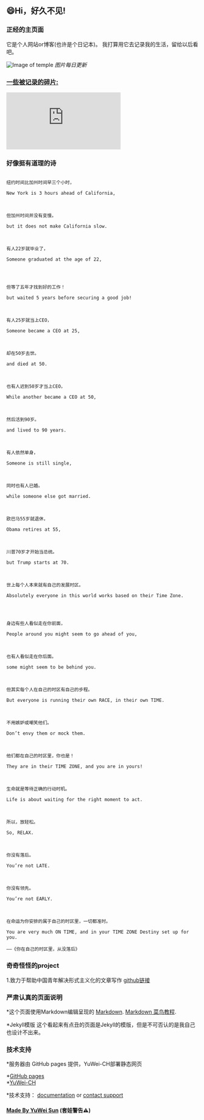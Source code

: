 ## 😄Hi，好久不见!   


### 正经的主页面   
       

它是个人网站or博客(也许是个日记本)。
我打算用它去记录我的生活，留给以后看吧。

![Image of temple](https://api.xygeng.cn/Bing/)
*图片每日更新*

### [一些被记录的碎片:](http://www.yuweisun.top/YuWei-CH.dairy.github.io/)

 
![日记本](https://pics.images.ac.cn/image/5ead3db1f3983.html)



### 好像挺有道理的诗
```

纽约时间比加州时间早三个小时，

New York is 3 hours ahead of California,



但加州时间并没有变慢。

but it does not make California slow.



有人22岁就毕业了，

Someone graduated at the age of 22,




但等了五年才找到好的工作！

but waited 5 years before securing a good job!



有人25岁就当上CEO，

Someone became a CEO at 25,



却在50岁去世。

and died at 50.



也有人迟到50岁才当上CEO，

While another became a CEO at 50,



然后活到90岁。

and lived to 90 years.



有人依然单身，

Someone is still single,



同时也有人已婚。

while someone else got married.



欧巴马55岁就退休，

Obama retires at 55,



川普70岁才开始当总统。

but Trump starts at 70.



世上每个人本来就有自己的发展时区。

Absolutely everyone in this world works based on their Time Zone.




身边有些人看似走在你前面，

People around you might seem to go ahead of you,



也有人看似走在你后面。

some might seem to be behind you.



但其实每个人在自己的时区有自己的步程。

But everyone is running their own RACE, in their own TIME.



不用嫉妒或嘲笑他们。

Don’t envy them or mock them.



他们都在自己的时区里，你也是！

They are in their TIME ZONE, and you are in yours!



生命就是等待正确的行动时机。

Life is about waiting for the right moment to act.



所以，放轻松。

So, RELAX.



你没有落后。

You’re not LATE.



你没有领先。

You’re not EARLY.



在命运为你安排的属于自己的时区里，一切都准时。

You are very much ON TIME, and in your TIME ZONE Destiny set up for you.

——《你在自己的时区里，从没落后》

```

### 奇奇怪怪的project
1.致力于帮助中国青年解决形式主义化的文章写作
[github链接](https://github.com/YuWei-CH/Formalist-articles-writer-java#形式主义文章生成器----java)

### 严肃认真的页面说明
*这个页面使用Markdown编辑呈现的
[Markdown](https://guides.github.com/features/mastering-markdown/).
[Markdown 菜鸟教程](https://www.runoob.com/markdown/md-tutorial.html).

*Jekyll模版
这个看起来有点丑的页面是Jekyll的模版，但是不可否认的是我自己也设计不出来。

### 技术支持
*服务器由 GitHub pages 提供，YuWei-CH部署静态网页

*[GitHub pages](https://pages.github.com)   
*[YuWei-CH](https://github.com/YuWei-CH)  

*技术支持： [documentation](https://help.github.com/categories/github-pages-basics/) or [contact support](https://github.com/contact) 

#### [Made By YuWei Sun](www.yuweisun.top) (套娃警告⚠️)

